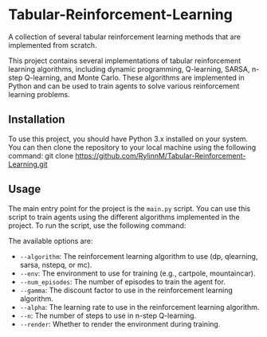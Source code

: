 # Tabular-Reinforcement-Learning
A collection of several tabular reinforcement learning methods that are implemented from scratch.

This project contains several implementations of tabular reinforcement learning algorithms, including dynamic programming, Q-learning, SARSA, n-step Q-learning, and Monte Carlo. These algorithms are implemented in Python and can be used to train agents to solve various reinforcement learning problems.

## Installation

To use this project, you should have Python 3.x installed on your system. You can then clone the repository to your local machine using the following command:
git clone https://github.com/RylinnM/Tabular-Reinforcement-Learning.git


## Usage

The main entry point for the project is the `main.py` script. You can use this script to train agents using the different algorithms implemented in the project. To run the script, use the following command:

The available options are:

- `--algorithm`: The reinforcement learning algorithm to use (dp, qlearning, sarsa, nstepq, or mc).
- `--env`: The environment to use for training (e.g., cartpole, mountaincar).
- `--num_episodes`: The number of episodes to train the agent for.
- `--gamma`: The discount factor to use in the reinforcement learning algorithm.
- `--alpha`: The learning rate to use in the reinforcement learning algorithm.
- `--n`: The number of steps to use in n-step Q-learning.
- `--render`: Whether to render the environment during training.








